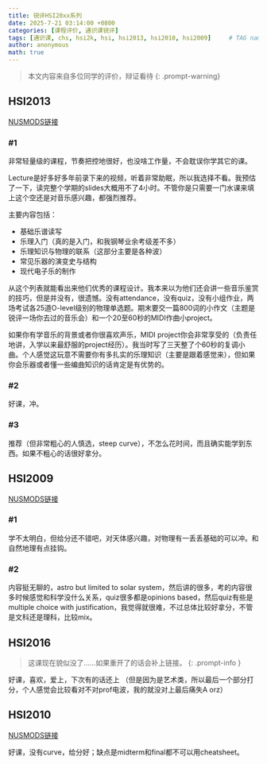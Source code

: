 ```yaml
---
title: 锐评HSI20xx系列
date: 2025-7-21 03:14:00 +0800
categories: [课程评价, 通识课锐评]
tags: [通识课, chs, hsi2k, hsi, hsi2013, hsi2010, hsi2009]     # TAG names should always be lowercase
author: anonymous
math: true
---
```

> 本文内容来自多位同学的评价，辩证看待
{: .prompt-warning}

## HSI2013

[NUSMODS链接](https://nusmods.com/courses/HSI2013/the-science-of-music)

### #1

非常轻量级的课程，节奏把控地很好，也没啥工作量，不会耽误你学其它的课。

Lecture是好多好多年前录下来的视频，听着非常助眠，所以我选择不看。我预估了一下，读完整个学期的slides大概用不了4小时。不管你是只需要一门水课来填上这个空还是对音乐感兴趣，都强烈推荐。

主要内容包括：

- 基础乐谱读写
- 乐理入门（真的是入门，和我钢琴业余考级差不多）
- 乐理知识与物理的联系（这部分主要是各种波）
- 常见乐器的演变史与结构
- 现代电子乐的制作

从这个列表就能看出来他们优秀的课程设计。我本来以为他们还会讲一些音乐鉴赏的技巧，但是并没有，很遗憾。没有attendance，没有quiz，没有小组作业，两场考试各25道O-level级别的物理单选题。期末要交一篇800词的小作文（主题是锐评一场你去过的音乐会）和一个20至60秒的MIDI作曲小project。

如果你有学音乐的背景或者你很喜欢声乐，MIDI project你会非常享受的（负责任地讲，入学以来最舒服的project经历）。我当时写了三天整了个60秒的复调小曲。个人感觉这玩意不需要你有多扎实的乐理知识（主要是跟着感觉来），但如果你会乐器或者懂一些编曲知识的话肯定是有优势的。

### #2

好课，冲。

### #3

推荐（但非常粗心的人慎选，steep curve），不怎么花时间，而且确实能学到东西。如果不粗心的话很好拿分。

## HSI2009

[NUSMODS链接](https://nusmods.com/courses/HSI2009/what-is-a-planet)

### #1

学不太明白，但给分还不错吧，对天体感兴趣，对物理有一丢丢基础的可以冲。和自然地理有点挂钩。

### #2

内容挺无聊的，astro but limited to solar system，然后讲的很多，考的内容很多时候感觉和科学没什么关系，quiz很多都是opinions based，然后quiz有些是multiple choice with justification，我觉得就很难，不过总体比较好拿分，不管是文科还是理科，比较mix。

## HSI2016

> 这课现在貌似没了……如果重开了的话会补上链接。
{: .prompt-info }

好课，喜欢，爱上，下次有的话还上 （但是因为是艺术类，所以最后一个部分打分，个人感觉会比较看对不对prof电波，我的就没对上最后痛失A orz）

## HSI2010

[NUSMODS链接](https://nusmods.com/courses/HSI2010/new-worlds-beyond-earth)

好课，没有curve，给分好；缺点是midterm和final都不可以用cheatsheet。

